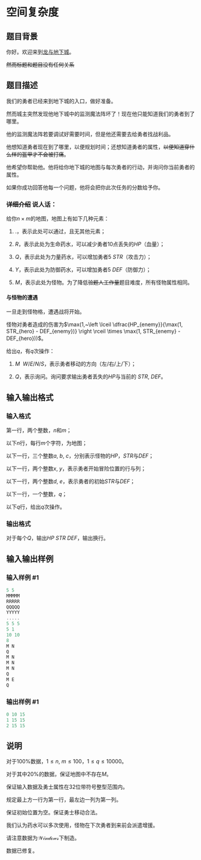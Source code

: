 # 空间复杂度

## 题目背景

你好。欢迎来到[龙与地下城](https://www.luogu.org/problemnew/show/P3779)。

~~然而标题和题目没有任何关系~~

## 题目描述

我们的勇者已经来到地下城的入口，做好准备。

然而城主突然发现他地下城中的监测魔法阵坏了！现在他只能知道我们的勇者到了哪里。

他的监测魔法阵若要调试好需要时间，但是他还需要去给勇者找战利品。

他想知道勇者现在到了哪里，以便规划时间；还想知道勇者的属性，~~以便知道穿什么样的盔甲才不会被打痛~~。

他希望你帮助他。他将给你地下城的地图与每次勇者的行动，并询问你当前勇者的属性。

如果你成功回答他每一个问题，他将会把你此次任务的分数给予你。

### ~~详细介绍~~ 说人话：

给你$n \times m$的地图，地图上有如下几种元素：

1. $.$，表示此处可以通过，且无其他元素；

2. $R$，表示此处为生命药水，可以减少勇者$10$点丢失的$HP$（血量）；

3. $Q$，表示此处为力量药水，可以增加勇者$5~STR$（攻击力）；

4. $Y$，表示此处为防御药水，可以增加勇者$5~DEF$（防御力）；

5. $M$，表示此处为怪物。为了降低~~验题人工作量~~题目难度，所有怪物属性相同。

#### 与怪物的遭遇

一旦走到怪物格，遭遇战将开始。

怪物对勇者造成的伤害为$\max(1,~\left \lceil \dfrac{HP_{enemy}}{\max(1, STR_{hero} - DEF_{enemy})} \right \rceil \times \max(1, STR_{enemy} - DEF_{hero}))$。

给出$q$，有$q$次操作：

1. $M~~W/E/N/S$，表示勇者移动的方向（左/右/上/下）；

2. $Q$，表示询问。询问要求输出勇者丢失的$HP$与当前的$~STR,~DEF$。

## 输入输出格式

### 输入格式

第一行，两个整数，$n$和$m$；

以下$n$行，每行$m$个字符，为地图；

以下一行，三个整数$a,~b,~c$，分别表示怪物的$HP$，$STR$与$DEF$；

以下一行，两个整数$x,~y$，表示勇者开始冒险位置的行与列；

以下一行，两个整数$d,~e$，表示勇者的初始$STR$与$DEF$；

以下一行，一个整数，$q$；

以下$q$行，给出$q$次操作。

### 输出格式

对于每个$Q$，输出$HP~STR~DEF$，输出换行。

## 输入输出样例

### 输入样例 #1

```cpp
5 5
MMMMM
RRRRR
QQQQQ
YYYYY
.....
5 5 5
5 1
10 10
8
M N
Q
M N
M N
M N
Q
M E
Q
```


### 输出样例 #1

```cpp
0 10 15
1 15 15
2 15 15

```
## 说明

对于$100\%$数据，$1 \leqslant n,~m \leqslant 100$，$1 \leqslant q \leqslant 10000$。

对于其中$20\%$的数据，保证地图中不存在$M$。

保证输入数据及勇士属性在$32$位带符号整型范围内。

规定最上方一行为第一行，最左边一列为第一列。

保证初始位置为空。保证勇士移动合法。

我们认为药水可以多次使用，怪物在下次勇者到来前会派遣增援。

请注意数据为$\mathcal{Windows}$下制造。

数据已修复。

